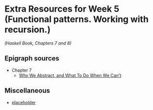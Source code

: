 # Extra Resources for Week 5 (Functional patterns. Working with recursion.)
*(Haskell Book, Chapters 7 and 8)*

## Epigraph sources

- Chapter 7
  - [Why We Abstract, and What To Do When We Can't](http://invisibleblocks.com/2008/4/5/why-we-abstract-and-what-to-do-when-we-cant/)

## Miscellaneous

- [placeholder](url)
